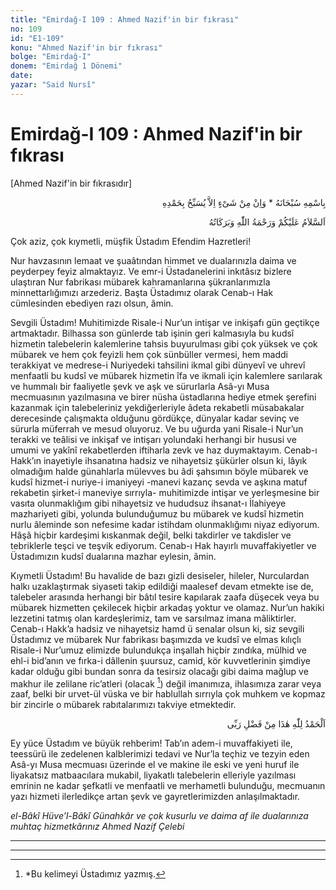 ```yaml
---
title: "Emirdağ-I 109 : Ahmed Nazif'in bir fıkrası"
no: 109
id: "E1-109"
konu: "Ahmed Nazif'in bir fıkrası"
bolge: "Emirdağ-I"
donem: "Emirdağ 1 Dönemi"
date: 
yazar: "Said Nursî"
---
```


# Emirdağ-I 109 : Ahmed Nazif'in bir fıkrası

<p class="takdim">[Ahmed Nazif'in bir fıkrasıdır]</p>

<p class="arabic" dir="rtl" title="Meal: “Subhân Allah’ın adıyla” * “Hiçbir şey yoktur ki O'nu hamd ile tesbih etmesin” [İsrâ 17:44]">بِاسْمِهِ سُبْحَانَهُ * وَاِنْ مِنْ شَىْءٍ اِلاَّ يُسَبِّحُ بِحَمْدِهِ</p>

<p class="arabic" dir="rtl" title="Meal: “Allah’ın selâmı, rahmeti ve bereketleri, üzerinize olsun.”">اَلسَّلاَمُ عَلَيْكُمْ وَرَحْمَةُ اللّٰهِ وَبَرَكَاتُهُ</p>

Çok aziz, çok kıymetli, müşfik Üstadım Efendim Hazretleri!

Nur havzasının lemaat ve şuaâtından himmet ve dualarınızla daima ve peyderpey feyiz almaktayız. Ve emr-i Üstadanelerini inkıtâsız bizlere ulaştıran Nur fabrikası mübarek kahramanlarına şükranlarımızla minnettarlığımızı arzederiz. Başta Üstadımız olarak Cenab-ı Hak cümlesinden ebediyen razı olsun, âmin.

Sevgili Üstadım! Muhitimizde Risale-i Nur’un intişar ve inkişafı gün geçtikçe artmaktadır. Bilhassa son günlerde tab işinin geri kalmasıyla bu kudsî hizmetin talebelerin kalemlerine tahsis buyurulması gibi çok yüksek ve çok mübarek ve hem çok feyizli hem çok sünbüller vermesi, hem maddi terakkiyat ve medrese-i Nuriyedeki tahsilini ikmal gibi dünyevî ve uhrevî menfaatli bu kudsî ve mübarek hizmetin îfa ve ikmali için kalemlere sarılarak ve hummalı bir faaliyetle şevk ve aşk ve sürurlarla Asâ-yı Musa mecmuasının yazılmasına ve birer nüsha üstadlarına hediye etmek şerefini kazanmak için talebeleriniz yekdiğerleriyle âdeta rekabetli müsabakalar derecesinde çalışmakta olduğunu gördükçe, dünyalar kadar sevinç ve sürurla müferrah ve mesud oluyoruz. Ve bu uğurda yani Risale-i Nur’un terakki ve teâlisi ve inkişaf ve intişarı yolundaki herhangi bir hususi ve umumi ve yakînî rekabetlerden iftiharla zevk ve haz duymaktayım. Cenab-ı Hakk’ın inayetiyle ihsanatına hadsiz ve nihayetsiz şükürler olsun ki, lâyık olmadığım halde günahlarla mülevves bu âdi şahsımın böyle mübarek ve kudsî hizmet-i nuriye-i imaniyeyi -manevi kazanç sevda ve aşkına matuf rekabetin şirket-i maneviye sırrıyla- muhitimizde intişar ve yerleşmesine bir vasıta olunmaklığım gibi nihayetsiz ve hududsuz ihsanat-ı İlahiyeye mazhariyeti gibi, yolunda bulunduğumuz bu mübarek ve kudsî hizmetin nurlu âleminde son nefesime kadar istihdam olunmaklığımı niyaz ediyorum. Hâşâ hiçbir kardeşimi kıskanmak değil, belki takdirler ve takdisler ve tebriklerle teşci ve teşvik ediyorum. Cenab-ı Hak hayırlı muvaffakiyetler ve Üstadımızın kudsî dualarına mazhar eylesin, âmin.

Kıymetli Üstadım! Bu havalide de bazı gizli desiseler, hileler, Nurculardan halkı uzaklaştırmak siyaseti takip edildiği maalesef devam etmekte ise de, talebeler arasında herhangi bir bâtıl tesire kapılarak zaafa düşecek veya bu mübarek hizmetten çekilecek hiçbir arkadaş yoktur ve olamaz. Nur’un hakiki lezzetini tatmış olan kardeşlerimiz, tam ve sarsılmaz imana mâliktirler. Cenab-ı Hakk’a hadsiz ve nihayetsiz hamd ü senalar olsun ki, siz sevgili Üstadımız ve mübarek Nur fabrikası başımızda ve kudsî ve elmas kılıçlı Risale-i Nur’umuz elimizde bulundukça inşallah hiçbir zındıka, mülhid ve ehl-i bid’anın ve fırka-i dâllenin şuursuz, camid, kör kuvvetlerinin şimdiye kadar olduğu gibi bundan sonra da tesirsiz olacağı gibi daima mağlup ve makhur ile zelilane ric’atleri (olacak [^1]) değil imanımıza, ihlasımıza zarar veya zaaf, belki bir urvet-ül vüska ve bir hablullah sırrıyla çok muhkem ve kopmaz bir zincirle o mübarek rabıtalarımızı takviye etmektedir.

<p class="arabic" dir="rtl" title="Meal: “Elhamdulillah, bu Rabbimin bir fazlıdır.”">اَلْحَمْدُ لِلّٰهِ هٰذَا مِنْ فَضْلِ رَبِّى</p>

Ey yüce Üstadım ve büyük rehberim! Tab’ın adem-i muvaffakiyeti ile, teessürü ile zedelenen kalblerimizi tedavi ve Nur’la teçhiz ve tezyin eden Asâ-yı Musa mecmuası üzerinde el ve makine ile eski ve yeni huruf ile liyakatsız matbaacılara mukabil, liyakatlı talebelerin elleriyle yazılması emrinin ne kadar şefkatli ve menfaatli ve merhametli bulunduğu, mecmuanın yazı hizmeti ilerledikçe artan şevk ve gayretlerimizden anlaşılmaktadır.

*el-Bâkî Hüve’l-Bâkî*
*Günahkâr ve çok kusurlu ve daima af ile dualarınıza muhtaç hizmetkârınız*
*Ahmed Nazif Çelebi*

***

***
[^1]: *Bu kelimeyi Üstadımız yazmış.

